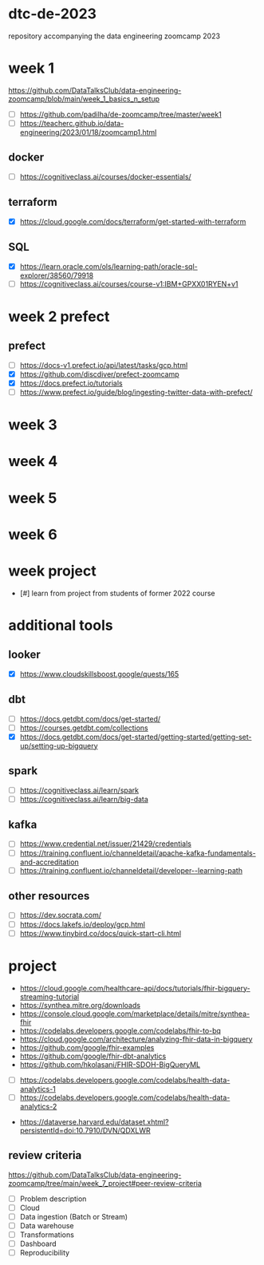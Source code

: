 # dtc-de-2023
repository accompanying the data engineering zoomcamp 2023

# week 1
https://github.com/DataTalksClub/data-engineering-zoomcamp/blob/main/week_1_basics_n_setup

- [ ] https://github.com/padilha/de-zoomcamp/tree/master/week1
- [ ] https://teacherc.github.io/data-engineering/2023/01/18/zoomcamp1.html

## docker

- [ ] https://cognitiveclass.ai/courses/docker-essentials/

## terraform

- [x] https://cloud.google.com/docs/terraform/get-started-with-terraform

## SQL

- [x] https://learn.oracle.com/ols/learning-path/oracle-sql-explorer/38560/79918
- [ ] https://cognitiveclass.ai/courses/course-v1:IBM+GPXX01RYEN+v1

# week 2 prefect

## prefect

- [ ] https://docs-v1.prefect.io/api/latest/tasks/gcp.html
- [x] https://github.com/discdiver/prefect-zoomcamp
- [x] https://docs.prefect.io/tutorials
- [ ] https://www.prefect.io/guide/blog/ingesting-twitter-data-with-prefect/

# week 3


# week 4


# week 5


# week 6


# week project

- [#] learn from project from students of former 2022 course 

# additional tools

## looker

- [x] https://www.cloudskillsboost.google/quests/165

## dbt

- [ ] https://docs.getdbt.com/docs/get-started/
- [ ] https://courses.getdbt.com/collections
- [x] https://docs.getdbt.com/docs/get-started/getting-started/getting-set-up/setting-up-bigquery

## spark

- [ ] https://cognitiveclass.ai/learn/spark
- [ ] https://cognitiveclass.ai/learn/big-data

## kafka

- [ ] https://www.credential.net/issuer/21429/credentials
- [ ] https://training.confluent.io/channeldetail/apache-kafka-fundamentals-and-accreditation
- [ ] https://training.confluent.io/channeldetail/developer--learning-path

## other resources

- [ ] https://dev.socrata.com/
- [ ] https://docs.lakefs.io/deploy/gcp.html
- [ ] https://www.tinybird.co/docs/quick-start-cli.html

# project

* https://cloud.google.com/healthcare-api/docs/tutorials/fhir-bigquery-streaming-tutorial
* https://synthea.mitre.org/downloads
* https://console.cloud.google.com/marketplace/details/mitre/synthea-fhir
* https://codelabs.developers.google.com/codelabs/fhir-to-bq
* https://cloud.google.com/architecture/analyzing-fhir-data-in-bigquery
* https://github.com/google/fhir-examples
* https://github.com/google/fhir-dbt-analytics
* https://github.com/hkolasani/FHIR-SDOH-BigQueryML

- [ ] https://codelabs.developers.google.com/codelabs/health-data-analytics-1
- [ ] https://codelabs.developers.google.com/codelabs/health-data-analytics-2

* https://dataverse.harvard.edu/dataset.xhtml?persistentId=doi:10.7910/DVN/QDXLWR

## review criteria
https://github.com/DataTalksClub/data-engineering-zoomcamp/tree/main/week_7_project#peer-review-criteria

- [ ] Problem description
- [ ] Cloud
- [ ] Data ingestion (Batch or Stream)
- [ ] Data warehouse
- [ ] Transformations
- [ ] Dashboard
- [ ] Reproducibility